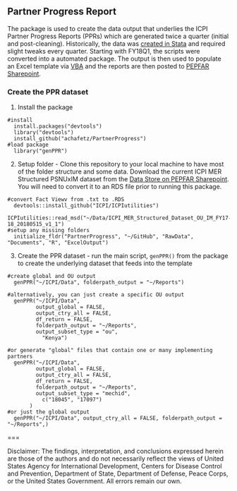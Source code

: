 ## Partner Progress Report

The package is used to create the data output that underlies the ICPI Partner Progress Reports (PPRs) which are generated twice a quarter (initial and post-cleaning). Historically, the data was [created in Stata](https://github.com/achafetz/PartnerProgress/tree/master/Archive_Stata) and required slight tweaks every quarter. Starting with FY18Q1, the scripts were converted into a automated package. The output is then used to populate an Excel template via [VBA](https://github.com/achafetz/PartnerProgress/tree/master/VBA) and the reports are then posted to [PEPFAR Sharepoint](https://www.pepfar.net/OGAC-HQ/icpi/Products/Forms/AllItems.aspx?RootFolder=%2FOGAC-HQ%2Ficpi%2FProducts%2FICPI%20Approved%20Tools%20%28Most%20Current%20Versions%29%2FPPR&FolderCTID=0x0120004DAC66286D0B8344836739DA850ACB95&View=%7B58E3102A-C027-4C66-A5C7-84FEBE208B3C%7D).

### Create the PPR dataset

1) Install the package

```
#install
  install.packages("devtools")
  library("devtools")
  install_github("achafetz/PartnerProgress")
#load package
  library("genPPR")
```

2) Setup folder - Clone this repository to your local machine to have most of the folder structure and some data. Download the current ICPI MER Structured PSNUxIM dataset from the [Data Store on PEPFAR Sharepoint](https://www.pepfar.net/OGAC-HQ/icpi/Products/Forms/AllItems.aspx?RootFolder=%2FOGAC-HQ%2Ficpi%2FProducts%2FICPI%20Data%20Store%2FMER&FolderCTID=0x0120004DAC66286D0B8344836739DA850ACB95&View=%7B58E3102A-C027-4C66-A5C7-84FEBE208B3C%7D). You will need to convert it to an RDS file prior to running this package.

```
#convert Fact Viewv from .txt to .RDS
  devtools::install_github("ICPI/ICPIutilities")
  ICPIutilities::read_msd("~/Data/ICPI_MER_Structured_Dataset_OU_IM_FY17-18_20180515_v1_1")
#setup any missing folders
  initialize_fldr("PartnerProgress", "~/GitHub", "RawData", "Documents", "R", "ExcelOutput")
```

3) Create the PPR dataset - run the main script, `genPPR()` from the package to create the underlying dataset that feeds into the template

```
#create global and OU output
  genPPR("~/ICPI/Data", folderpath_output = "~/Reports")
  
#alternatively, you can just create a specific OU output
  genPPR("~/ICPI/Data", 
         output_global = FALSE, 
         output_ctry_all = FALSE, 
         df_return = FALSE, 
         folderpath_output = "~/Reports",
         output_subset_type = "ou", 
           "Kenya")

#or generate "global" files that contain one or many implementing partners
  genPPR("~/ICPI/Data", 
         output_global = FALSE, 
         output_ctry_all = FALSE, 
         df_return = FALSE, 
         folderpath_output = "~/Reports", 
         output_subset_type = "mechid", 
           c("18045", "17097")
       )
#or just the global output
  genPPR("~/ICPI/Data", output_ctry_all = FALSE, folderpath_output = "~/Reports",)
```

===

Disclaimer: The findings, interpretation, and conclusions expressed herein are those of the authors and do not necessarily reflect the views of United States Agency for International Development, Centers for Disease Control and Prevention, Department of State, Department of Defense, Peace Corps, or the United States Government. All errors remain our own.
